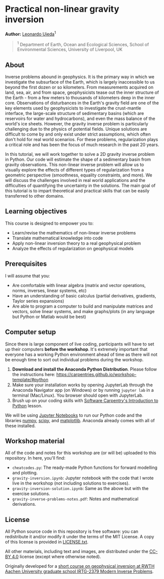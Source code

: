 # Practical non-linear gravity inversion

**Author:** [Leonardo Uieda](https://www.leouieda.com/)<sup>1</sup>

> <sup>1</sup> Department of Earth, Ocean and Ecological Sciences,
> School of Environmental Sciences, University of Liverpool, UK

## About

Inverse problems abound in geophysics.
It is the primary way in which we investigate the subsurface of the Earth,
which is largely inaccessible to us beyond the first dozen or so kilometers.
From measurements acquired on land, sea, air, and from space, geophysicists
tease out the inner structure of the Earth - from a few meters to thousands of
kilometers deep in the inner core.
Observations of disturbances in the Earth's gravity field are one of the key
elements used by geophysicists to investigate the crust-mantle interface, the
large-scale structure of sedimentary basins (which are reservoirs for water and
hydrocarbons), and even the mass balance of the world's ice sheets.
However, the gravity inverse problem is particularly challenging due to the
physics of potential fields.
Unique solutions are difficult to come by and only exist under strict
assumptions, which often don't hold for real world scenarios.
For these problems, regularization plays a critical role and has been the focus
of much research in the past 20 years.

In this tutorial, we will work together to solve a 2D gravity inverse problem
in Python.
Our code will estimate the shape of a sedimentary basin from gravity
observations.
This non-linear inverse problem will allow us to visually explore the effects
of different types of regularization from a geometric perspective (smoothness,
equality constraints, and more).
We will discuss the challenges involved in real world applications and the
difficulties of quantifying the uncertainty in the solutions.
The main goal of this tutorial is to impart theoretical and practical
skills that can be easily transferred to other domains.

## Learning objectives

This course is designed to empower you to:

* Learn/revise the mathematics of non-linear inverse problems
* Translate mathematical knowledge into code
* Apply non-linear inversion theory to a real geophysical problem
* Analyze the effects of regularization on geophysical models

## Prerequisites

I will assume that you:

* Are comfortable with linear algebra (matrix and vector operations,
  norms, inverses, linear systems, etc)
* Have an understanding of basic calculus (partial derivatives, gradients,
  Taylor series expansions)
* Are able to program a computer to build and manipulate matrices and
  vectors, solve linear systems, and make graphs/plots (in any language
  but Python or Matlab would be best)

## Computer setup

Since there is large component of live coding, participants will
have to set up their computers **before the workshop**. It's
extremely important that everyone has a working Python environment
ahead of time as there will not be enough time to sort out
individual problems during the workshop.

1. **Download and install the Anaconda Python Distribution**.
   Please follow the instructions here:
   https://carpentries.github.io/workshop-template/#python
1. Make sure your installation works by opening JupyterLab through
   the Anaconda Navigator app (on Windows) or by running
   `jupyter lab` in a terminal (Mac/Linux). You browser should
   open with JupyterLab.
1. Brush up on your coding skills with [Software Carpentry's
   Introduction to Python](https://swcarpentry.github.io/python-novice-inflammation/)
   lesson.

We will be using [Jupyter Notebooks](https://jupyter.org/) to run our
Python code and the libraries [numpy](https://numpy.org/),
[scipy](https://www.scipy.org/), and [matplotlib](https://matplotlib.org/).
Anaconda already comes with all of these installed.

## Workshop material

All of the code and notes for this workshop are (or will be) uploaded
to this repository. In here, you'll find:

* `cheatcodes.py`: The ready-made Python functions for forward modelling and
  plotting.
* `gravity-inversion.ipynb`: Jupyter notebook with the code that I wrote live
  in the workshop (not including solutions to exercises).
* `gravity-inversion-solution.ipynb`: Same as the above but with the exercise
  solutions.
* `gravity-inverse-problems-notes.pdf`: Notes and mathematical derivations.

## License

All Python source code in this repository is free software: you can
redistribute it and/or modify it under the terms of the MIT License. A copy of
this license is provided in [LICENSE.txt](LICENSE.txt).

All other materials, including text and images, are distributed under the
[CC-BY 4.0](https://creativecommons.org/licenses/by/4.0/)
license (except where otherwise noted).

Originally developed for a
[short course on geophysical inversion at RWTH Aachen University graduate school IRTG-2379 Modern Inverse Problems](https://github.com/compgeolab/2020-aachen-inverse-problems).
